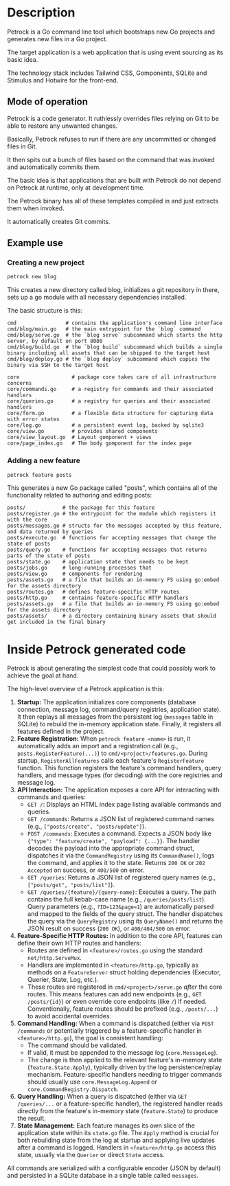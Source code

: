 # Description

Petrock is a Go command line tool which bootstraps new Go projects and generates new files in a Go project.

The target application is a web application that is using event sourcing as its basic idea.

The technology stack includes Tailwind CSS, Gomponents, SQLite and Stimulus and Hotwire for the front-end.

## Mode of operation

Petrock is a code generator. It ruthlessly overrides files relying on Git to be able to restore any unwanted changes.

Basically, Petrock refuses to run if there are any uncommitted or changed files in Git.

It then spits out a bunch of files based on the command that was invoked and automatically commits them.

The basic idea is that applications that are built with Petrock do not depend on Petrock at runtime, only at development time.

The Petrock binary has all of these templates compiled in and just extracts them when invoked.

It automatically creates Git commits.

## Example use

### Creating a new project

```sh
petrock new blog
```

This creates a new directory called blog, initializes a git repository in there, sets up a go module with all necessary dependencies installed.

The basic structure is this:

```
cmd                # contains the application's command line interface
cmd/blog/main.go   # the main entrypoint for the `blog` command
cmd/blog/serve.go  # the `blog serve` subcommand which starts the http server, by default on port 8080
cmd/blog/build.go  # the `blog build` subcommand which builds a single binary including all assets that can be shipped to the target host
cmd/blog/deploy.go # the `blog deploy` subcommand which copies the binary via SSH to the target host

core                 # package core takes care of all infrastructure concerns
core/commands.go     # a registry for commands and their associated handlers
core/queries.go      # a registry for queries and their associated handlers
core/form.go         # a flexible data structure for capturing data with error states
core/log.go          # a persistent event log, backed by sqlite3
core/view.go         # provides shared components
core/view_layout.go  # Layout gomponent + views
core/page_index.go   # The body gomponent for the index page
```

### Adding a new feature

```sh
petrock feature posts
```

This generates a new Go package called "posts", which contains all of the functionality related to authoring and editing posts:

```
posts/            # the package for this feature
posts/register.go # the entrypoint for the module which registers it with the core
posts/messages.go # structs for the messages accepted by this feature, and data returned by queries
posts/execute.go  # functions for accepting messages that change the state of posts
posts/query.go    # functions for accepting messages that returns parts of the state of posts
posts/state.go    # application state that needs to be kept
posts/jobs.go     # long-running processes that
posts/view.go     # components for rendering
posts/assets.go   # a file that builds an in-memory FS using go:embed for the assets directory
posts/routes.go   # defines feature-specific HTTP routes
posts/http.go     # contains feature-specific HTTP handlers
posts/assets.go   # a file that builds an in-memory FS using go:embed for the assets directory
posts/assets/     # a directory containing binary assets that should get included in the final binary
```

# Inside Petrock generated code

Petrock is about generating the simplest code that could possibly work to achieve the goal at hand.

The high-level overview of a Petrock application is this:

1.  **Startup:** The application initializes core components (database connection, message log, command/query registries, application state). It then replays all messages from the persistent log (`messages` table in SQLite) to rebuild the in-memory application state. Finally, it registers all features defined in the project.
2.  **Feature Registration:** When `petrock feature <name>` is run, it automatically adds an import and a registration call (e.g., `posts.RegisterFeature(...)`) to `cmd/<project>/features.go`. During startup, `RegisterAllFeatures` calls each feature's `RegisterFeature` function. This function registers the feature's command handlers, query handlers, and message types (for decoding) with the core registries and message log.
3.  **API Interaction:** The application exposes a core API for interacting with commands and queries:
    *   `GET /`: Displays an HTML index page listing available commands and queries.
    *   `GET /commands`: Returns a JSON list of registered command names (e.g., `["posts/create", "posts/update"]`).
    *   `POST /commands`: Executes a command. Expects a JSON body like `{"type": "feature/create", "payload": {...}}`. The handler decodes the payload into the appropriate command struct, dispatches it via the `CommandRegistry` using its `CommandName()`, logs the command, and applies it to the state. Returns `200 OK` or `202 Accepted` on success, or `400/500` on error.
    *   `GET /queries`: Returns a JSON list of registered query names (e.g., `["posts/get", "posts/list"]`).
    *   `GET /queries/{feature}/{query-name}`: Executes a query. The path contains the full kebab-case name (e.g., `/queries/posts/list`). Query parameters (e.g., `?ID=123&page=1`) are automatically parsed and mapped to the fields of the query struct. The handler dispatches the query via the `QueryRegistry` using its `QueryName()` and returns the JSON result on success (`200 OK`), or `400/404/500` on error.
4.  **Feature-Specific HTTP Routes:** In addition to the core API, features can define their own HTTP routes and handlers:
    *   Routes are defined in `<feature>/routes.go` using the standard `net/http.ServeMux`.
    *   Handlers are implemented in `<feature>/http.go`, typically as methods on a `FeatureServer` struct holding dependencies (Executor, Querier, State, Log, etc.).
    *   These routes are registered in `cmd/<project>/serve.go` *after* the core routes. This means features can add new endpoints (e.g., `GET /posts/{id}`) or even override core endpoints (like `/`) if needed. Conventionally, feature routes should be prefixed (e.g., `/posts/...`) to avoid accidental overrides.
5.  **Command Handling:** When a command is dispatched (either via `POST /commands` or potentially triggered by a feature-specific handler in `<feature>/http.go`), the goal is consistent handling:
    *   The command should be validated.
    *   If valid, it must be appended to the message log (`core.MessageLog`).
    *   The change is then applied to the relevant feature's in-memory state (`feature.State.Apply`), typically driven by the log persistence/replay mechanism. Feature-specific handlers needing to trigger commands should usually use `core.MessageLog.Append` or `core.CommandRegistry.Dispatch`.
6.  **Query Handling:** When a query is dispatched (either via `GET /queries/...` or a feature-specific handler), the registered handler reads directly from the feature's in-memory state (`feature.State`) to produce the result.
7.  **State Management:** Each feature manages its own slice of the application state within its `state.go` file. The `Apply` method is crucial for both rebuilding state from the log at startup and applying live updates after a command is logged. Handlers in `<feature>/http.go` access this state, usually via the `Querier` or direct `State` access.

All commands are serialized with a configurable encoder (JSON by default) and persisted in a SQLite database in a single table called `messages`.
